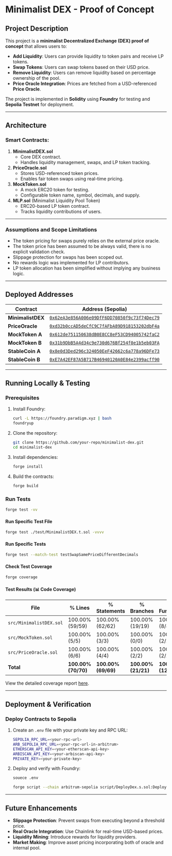 # Minimalist DEX - Proof of Concept

## Project Description

This project is a **minimalist Decentralized Exchange (DEX) proof of concept** that allows users to:

- **Add Liquidity**: Users can provide liquidity to token pairs and receive LP tokens.
- **Swap Tokens**: Users can swap tokens based on their USD price.
- **Remove Liquidity**: Users can remove liquidity based on percentage ownership of the pool.
- **Price Oracle Integration**: Prices are fetched from a USD-referenced **Price Oracle**.

The project is implemented in **Solidity** using **Foundry** for testing and **Sepolia Testnet** for deployment.

---

## Architecture

### Smart Contracts:

1. **MinimalistDEX.sol**
   - Core DEX contract.
   - Handles liquidity management, swaps, and LP token tracking.
2. **PriceOracle.sol**
   - Stores USD-referenced token prices.
   - Enables fair token swaps using real-time pricing.
3. **MockToken.sol**
   - A mock ERC20 token for testing.
   - Configurable token name, symbol, decimals, and supply.
4. **MLP.sol** (Minimalist Liquidity Pool Token)
   - ERC20-based LP token contract.
   - Tracks liquidity contributions of users.

---

### Assumptions and Scope Limitations

- The token pricing for swaps purely relies on the external price oracle.
- The token price has been assumed to be always valid, there is no explicit validation check.
- Slippage protection for swaps has been scoped out.
- No rewards logic was implemented for LP contributors.
- LP token allocation has been simplified without implying any business logic.

---

## Deployed Addresses

| Contract          | Address (Sepolia)                                                                                                                   |
| ----------------- | ----------------------------------------------------------------------------------------------------------------------------------- |
| **MinimalistDEX** | [`0x62eA3e856A006e09DfF6DD70850f9c73f74Dec79`](https://sepolia.arbiscan.io/address/0x62eA3e856A006e09DfF6DD70850f9c73f74Dec79#code) |
| **PriceOracle**   | [`0xd32b0ccAD5deCfC9C7fAFbA89D918153202dbF4a`](https://sepolia.arbiscan.io/address/0xd32b0ccad5decfc9c7fafba89d918153202dbf4a#code) |
| **MockToken A**   | [`0x612de751150638dB0E8CC8eF53CD94005742faC2`](https://sepolia.arbiscan.io/address/0x612de751150638dB0E8CC8eF53CD94005742faC2#code) |
| **MockToken B**   | [`0x31b9DbB5A4d34c9e730d676Bf254f0e1b5eb03FA`](https://sepolia.arbiscan.io/address/0x31b9DbB5A4d34c9e730d676Bf254f0e1b5eb03FA#code) |
| **StableCoin A**  | [`0x8e0d3Ded296c324050EeF42662c6a778a96DFe73`](https://sepolia.arbiscan.io/address/0x8e0d3Ded296c324050EeF42662c6a778a96DFe73#code) |
| **StableCoin B**  | [`0xE7A42EF87A5B717B46940120A0E84e2399acff90`](https://sepolia.arbiscan.io/address/0xE7A42EF87A5B717B46940120A0E84e2399acff90#code) |

---

## Running Locally & Testing

### **Prerequisites**

1. Install Foundry:

   ```sh
   curl -L https://foundry.paradigm.xyz | bash
   foundryup
   ```

2. Clone the repository:

   ```sh
   git clone https://github.com/your-repo/minimalist-dex.git
   cd minimalist-dex
   ```

3. Install dependencies:

   ```sh
   forge install
   ```

4. Build the contracts:
   ```sh
   forge build
   ```

### **Run Tests**

```sh
forge test -vv
```

#### **Run Specific Test File**

```sh
forge test ./test/MinimalistDEX.t.sol -vvvv
```

#### **Run Specific Tests**

```sh
forge test --match-test testSwapSamePriceDifferentDecimals
```

#### **Check Test Coverage**

```sh
forge coverage
```

#### **Test Results** (📊 Code Coverage)

| File                    | % Lines             | % Statements        | % Branches          | % Functions         |
| ----------------------- | ------------------- | ------------------- | ------------------- | ------------------- |
| `src/MinimalistDEX.sol` | 100.00% (59/59)     | 100.00% (62/62)     | 100.00% (19/19)     | 100.00% (8/8)       |
| `src/MockToken.sol`     | 100.00% (5/5)       | 100.00% (3/3)       | 100.00% (0/0)       | 100.00% (2/2)       |
| `src/PriceOracle.sol`   | 100.00% (6/6)       | 100.00% (4/4)       | 100.00% (2/2)       | 100.00% (2/2)       |
| **Total**               | **100.00% (70/70)** | **100.00% (69/69)** | **100.00% (21/21)** | **100.00% (12/12)** |

View the detailed coverage report [here](./coverage_report/index.html).

---

## Deployment & Verification

### **Deploy Contracts to Sepolia**

1. Create an `.env` file with your private key and RPC URL:

   ```sh
   SEPOLIA_RPC_URL=<your-rpc-url>
   ARB_SEPOLIA_RPC_URL=<your-rpc-url-in-arbitrum>
   ETHERSCAN_API_KEY=<your-etherscan-api-key>
   ARBISCAN_API_KEY=<your-arbiscan-api-key>
   PRIVATE_KEY=<your-private-key>
   ```

2. Deploy and verify with Foundry:

   ```sh
   souece .env

   forge script --chain arbitrum-sepolia script/DeployDex.s.sol:DeployDEX --rpc-url $ARB_SEPOLIA_RPC_URL --private-key $PRIVATE_KEY --broadcast --verify --etherscan-api-key $ARBISCAN_API_KEY
   ```

---

## Future Enhancements

- **Slippage Protection**: Prevent swaps from executing beyond a threshold price.
- **Real Oracle Integration**: Use Chainlink for real-time USD-based prices.
- **Liquidity Mining**: Introduce rewards for liquidity providers.
- **Market Making**: Improve asset pricing incorporating both of oracle and internal pool.
